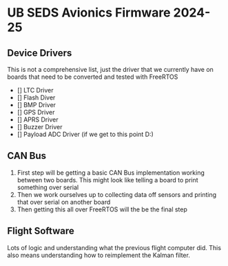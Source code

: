 # UB SEDS Avionics Firmware 2024-25
## Device Drivers 
This is not a comprehensive list, just the driver that we currently have on boards that need to be converted and tested with FreeRTOS
- [] LTC Driver
- [] Flash Diver
- [] BMP Driver
- [] GPS Driver
- [] APRS Driver
- [] Buzzer Driver
- [] Payload ADC Driver (if we get to this point D:)

## CAN Bus
1. First step will be getting a basic CAN Bus implementation working between two boards. This might look like telling a board to print something over serial
2. Then we work ourselves up to collecting data off sensors and printing that over serial on another board 
3. Then getting this all over FreeRTOS will the be the final step

## Flight Software
Lots of logic and understanding what the previous flight computer did. This also means understanding how to reimplement the Kalman filter.